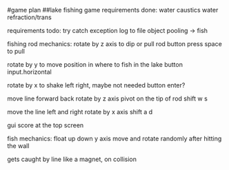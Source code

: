 #game plan
##lake fishing game
requirements done:
water caustics
water refraction/trans

requirements todo:
try catch exception
log to file
object pooling -> fish

fishing rod mechanics:
rotate by z axis to dip or pull rod
button press space to pull

rotate by y to move position in where to fish in the lake
button input.horizontal

rotate by x to shake left right, maybe not needed
button enter?

move line forward back
rotate by z axis
pivot on the tip of rod
shift w s 

move the line left and right
rotate by x axis
shift a d 

gui score at the top screen

fish mechanics:
float up down y axis
move  and rotate randomly after hitting the wall

gets caught by line like a magnet, on collision

